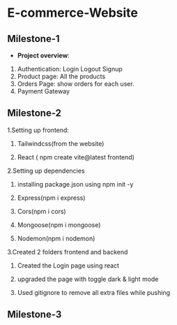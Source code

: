 # E-commerce-Website






## Milestone-1

* **Project overview**:  
1. Authentication: Login Logout Signup
2. Product page: All the products
3. Orders Page: show orders for each user.
4. Payment Gateway

## Milestone-2
1.Setting up frontend:

 1. Tailwindcss(from the website)

 2. React ( npm create vite@latest frontend)
  
2.Setting up dependencies

 1. installing package.json using npm init -y

 2. Express(npm i express)
  
 3. Cors(npm i cors)
  
 4. Mongoose(npm i mongoose)
  
 5. Nodemon(npm i nodemon)

3.Created 2 folders frontend and backend

 1. Created the Login page using react

 2. upgraded the page with toggle dark & light mode

 3. Used gitignore to remove all extra files while pushing


## Milestone-3
